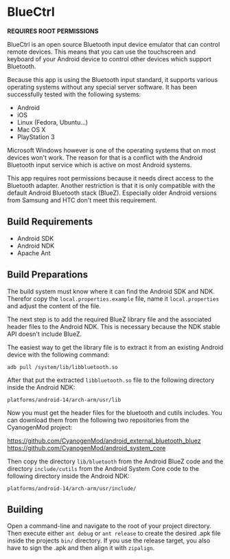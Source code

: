 BlueCtrl
========

**REQUIRES ROOT PERMISSIONS**

BlueCtrl is an open source Bluetooth input device emulator that can control remote devices. This means that you can use the touchscreen and keyboard of your Android device to control other devices which support Bluetooth.

Because this app is using the Bluetooth input standard, it supports various operating systems without any special server software. It has been successfully tested with the following systems:

* Android
* iOS
* Linux (Fedora, Ubuntu...)
* Mac OS X
* PlayStation 3

Microsoft Windows however is one of the operating systems that on most devices won't work. The reason for that is a conflict with the Android Bluetooth input service which is active on most Android systems.

This app requires root permissions because it needs direct access to the Bluetooth adapter. Another restriction is that it is only compatible with the default Android Bluetooth stack (BlueZ). Especially older Android versions from Samsung and HTC don't meet this requirement.



Build Requirements
------------------

* Android SDK
* Android NDK
* Apache Ant



Build Preparations
------------------

The build system must know where it can find the Android SDK and NDK. Therefor copy the `local.properties.example` file,  name it `local.properties` and adjust the content of the file.

The next step is to add the required BlueZ library file and the associated header files to the Android NDK. This is necessary because the NDK stable API doesn't include BlueZ.

The easiest way to get the library file is to extract it from an existing Android device with the following command:

    adb pull /system/lib/libbluetooth.so

After that put the extracted `libbluetooth.so` file to the following directory inside the Android NDK:

    platforms/android-14/arch-arm/usr/lib

Now you must get the header files for the bluetooth and cutils includes. You can download them from the following two repositories from the CyanogenMod project:

  https://github.com/CyanogenMod/android_external_bluetooth_bluez  
  https://github.com/CyanogenMod/android_system_core  

Then copy the directory `lib/bluetooth` from the Android BlueZ code and the directory `include/cutils` from the Android System Core code to the following directory inside the Android NDK:

    platforms/android-14/arch-arm/usr/include/



Building
--------

Open a command-line and navigate to the root of your project directory. Then execute either `ant debug` or `ant release` to create the desired .apk file inside the projects `bin/` directory. If you use the release target, you also have to sign the .apk and then align it with `zipalign`.
